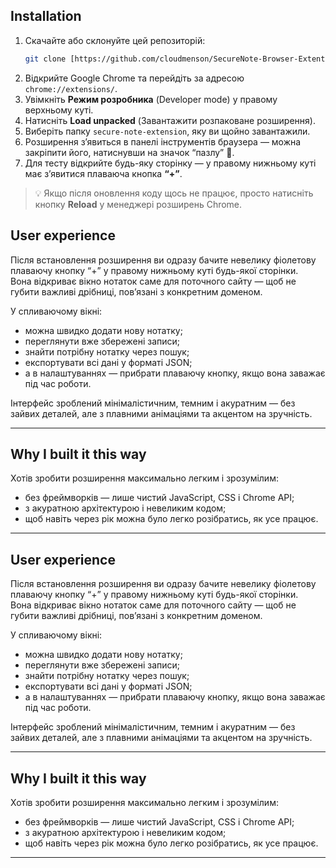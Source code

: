 ## Installation

1. Скачайте або склонуйте цей репозиторій:
   ```bash
   git clone [https://github.com/cloudmenson/SecureNote-Browser-Extention-Manifest-V3
   ```
2. Відкрийте Google Chrome та перейдіть за адресою `chrome://extensions/`.
3. Увімкніть **Режим розробника** (Developer mode) у правому верхньому куті.
4. Натисніть **Load unpacked** (Завантажити розпаковане розширення).
5. Виберіть папку `secure-note-extension`, яку ви щойно завантажили.
6. Розширення з’явиться в панелі інструментів браузера — можна закріпити його, натиснувши на значок “пазлу” 🧩.
7. Для тесту відкрийте будь-яку сторінку — у правому нижньому куті має з’явитися плаваюча кнопка **“+”**.

> 💡 Якщо після оновлення коду щось не працює, просто натисніть кнопку **Reload** у менеджері розширень Chrome.

## User experience

Після встановлення розширення ви одразу бачите невелику фіолетову плаваючу кнопку “+” у правому нижньому куті будь-якої сторінки.  
Вона відкриває вікно нотаток саме для поточного сайту — щоб не губити важливі дрібниці, пов’язані з конкретним доменом.

У спливаючому вікні:

- можна швидко додати нову нотатку;
- переглянути вже збережені записи;
- знайти потрібну нотатку через пошук;
- експортувати всі дані у форматі JSON;
- а в налаштуваннях — прибрати плаваючу кнопку, якщо вона заважає під час роботи.

Інтерфейс зроблений мінімалістичним, темним і акуратним — без зайвих деталей, але з плавними анімаціями та акцентом на зручність.

---

## Why I built it this way

Хотів зробити розширення максимально легким і зрозумілим:

- без фреймворків — лише чистий JavaScript, CSS і Chrome API;
- з акуратною архітектурою і невеликим кодом;
- щоб навіть через рік можна було легко розібратись, як усе працює.

---

## User experience

Після встановлення розширення ви одразу бачите невелику фіолетову плаваючу кнопку “+” у правому нижньому куті будь-якої сторінки.  
Вона відкриває вікно нотаток саме для поточного сайту — щоб не губити важливі дрібниці, пов’язані з конкретним доменом.

У спливаючому вікні:

- можна швидко додати нову нотатку;
- переглянути вже збережені записи;
- знайти потрібну нотатку через пошук;
- експортувати всі дані у форматі JSON;
- а в налаштуваннях — прибрати плаваючу кнопку, якщо вона заважає під час роботи.

Інтерфейс зроблений мінімалістичним, темним і акуратним — без зайвих деталей, але з плавними анімаціями та акцентом на зручність.

---

## Why I built it this way

Хотів зробити розширення максимально легким і зрозумілим:

- без фреймворків — лише чистий JavaScript, CSS і Chrome API;
- з акуратною архітектурою і невеликим кодом;
- щоб навіть через рік можна було легко розібратись, як усе працює.

---
